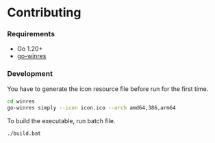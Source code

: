 # Contributing

### Requirements

- Go 1.20+
- [go-winres](https://github.com/tc-hib/go-winres)

### Development

You have to generate the icon resource file before run for the first time.

```bash
cd winres
go-winres simply --icon icon.ico --arch amd64,386,arm64
```

To build the executable, run batch file.

```bash
./build.bat
```
